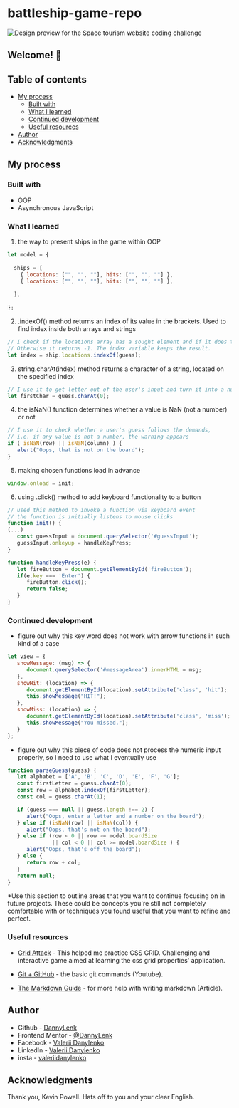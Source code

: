 # battleship-game-repo

![Design preview for the Space tourism website coding challenge](./assets/preview.jpg)

## Welcome! 👋
## Table of contents

- [My process](#my-process)
  - [Built with](#built-with)
  - [What I learned](#what-i-learned)
  - [Continued development](#continued-development)
  - [Useful resources](#useful-resources)
- [Author](#author)
- [Acknowledgments](#acknowledgments)

## My process

### Built with

- OOP
- Asynchronous JavaScript

### What I learned

1) the way to present ships in the game within OOP

```js
let model = {
  
  ships = [
    { locations: ["", "", ""], hits: ["", "", ""] },
    { locations: ["", "", ""], hits: ["", "", ""] },
    
  ],
  
};
```

2) .indexOf() method returns an index of its value in the brackets. Used to find index inside both arrays and strings
```js
// I check if the locations array has a sought element and if it does the method returns its index. 
// Otherwise it returns -1. The index variable keeps the result.
let index = ship.locations.indexOf(guess);
```

3) string.charAt(index) method returns a character of a string, located on the specified index
```js
// I use it to get letter out of the user's input and turn it into a number later on 
let firstChar = guess.charAt(0);
```
4) the isNaN() function determines whether a value is NaN (not a number) or not
```js
// I use it to check whether a user's guess follows the demands,
// i.e. if any value is not a number, the warning appears
if ( isNaN(row) || isNaN(column) ) {
   alert("Oops, that is not on the board");
}

```

5) making chosen functions load in advance
```js
window.onload = init;
```

6) using .click() method to add keyboard functionality to a button
```js
// used this method to invoke a function via keyboard event
// the function is initially listens to mouse clicks
function init() {
(...)
   const guessInput = document.querySelector('#guessInput');
   guessInput.onkeyup = handleKeyPress;
}

function handleKeyPress(e) {
   let fireButton = document.getElementById('fireButton');
   if(e.key === 'Enter') {
      fireButton.click();
      return false;
   }
}

```

### Continued development

* figure out why this key word does not work with arrow functions in such kind of a case
```js
let view = {
   showMessage: (msg) => {
      document.querySelector('#messageArea').innerHTML = msg;
   },
   showHit: (location) => {
      document.getElementById(location).setAttribute('class', 'hit');
      this.showMessage("HIT!");
   },
   showMiss: (location) => {
      document.getElementById(location).setAttribute('class', 'miss');
      this.showMessage("You missed.");
   }
};
```
* figure out why this piece of code does not process the numeric input properly, so I need to use what I eventually use
```js
function parseGuess(guess) {
   let alphabet = ['A', 'B', 'C', 'D', 'E', 'F', 'G'];
   const firstLetter = guess.charAt(0);
   const row = alphabet.indexOf(firstLetter);
   const col = guess.charAt(1);

   if (guess === null || guess.length !== 2) {
      alert("Oops, enter a letter and a number on the board");
   } else if (isNaN(row) || isNaN(col)) {
      alert("Oops, that's not on the board");
   } else if (row < 0 || row >= model.boardSize 
              || col < 0 || col >= model.boardSize ) {
      alert("Oops, that's off the board");
   } else {
      return row + col;
   }
   return null;
}
```


*Use this section to outline areas that you want to continue focusing on in future projects. These could be concepts you're still not completely comfortable with or techniques you found useful that you want to refine and perfect.

### Useful resources

- [Grid Attack](https://codingfantasy.com) - This helped me practice CSS GRID. Challenging and interactive game aimed at learning the css grid properties' application.

- [Git + GitHub](https://www.youtube.com/watch?v=RGOj5yH7evk) - the basic git commands (Youtube).
- [The Markdown Guide](https://www.markdownguide.org/) - for more help with writing markdown (Article).

## Author

- Github - [DannyLenk](https://github.com/DannyLenk)
- Frontend Mentor - [@DannyLenk](https://www.frontendmentor.io/profile/DannyLenk)
- Facebook - [Valerii Danylenko](https://www.facebook.com/valerii.danylenko)
- LinkedIn - [Valerii Danylenko](https://www.linkedin.com/in/valerii-danylenko-74379212b)
- insta - [valeriidanylenko](https://www.instagram.com/valeriidanylenko/?hl=ru)

## Acknowledgments

Thank you, Kevin Powell. Hats off to you and your clear English.
